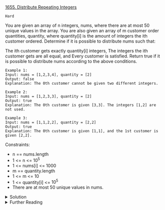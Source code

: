 [1655. Distribute Repeating Integers](https://leetcode.com/problems/distribute-repeating-integers/description/)

`Hard`

You are given an array of n integers, nums, where there are at most 50 unique values in the array. You are also given an array of m customer order quantities, quantity, where quantity[i] is the amount of integers the ith customer ordered. Determine if it is possible to distribute nums such that:

The ith customer gets exactly quantity[i] integers,
The integers the ith customer gets are all equal, and
Every customer is satisfied.
Return true if it is possible to distribute nums according to the above conditions.

```
Example 1:
Input: nums = [1,2,3,4], quantity = [2]
Output: false
Explanation: The 0th customer cannot be given two different integers.

Example 2:
Input: nums = [1,2,3,3], quantity = [2]
Output: true
Explanation: The 0th customer is given [3,3]. The integers [1,2] are not used.

Example 3:
Input: nums = [1,1,2,2], quantity = [2,2]
Output: true
Explanation: The 0th customer is given [1,1], and the 1st customer is given [2,2].
```

Constraints:

- n == nums.length
- 1 <= n <= $10^5$
- 1 <= nums[i] <= 1000
- m == quantity.length
- 1 <= m <= 10
- 1 <= quantity[i] <= $10^5$
- There are at most 50 unique values in nums.

<details>
<summary>Solution</summary>

[HuifengGuan](https://www.youtube.com/watch?v=QExAjpLz20M)
[O(50*3^m) bitmask DP](https://leetcode.com/problems/distribute-repeating-integers/solutions/935554/python-3-o-50-3-m-bitmask-dp/)
</details>

<details>
<summary>Further Reading</summary>

[enumerate all submask](https://cp-algorithms.com/algebra/all-submasks.html)
</details>